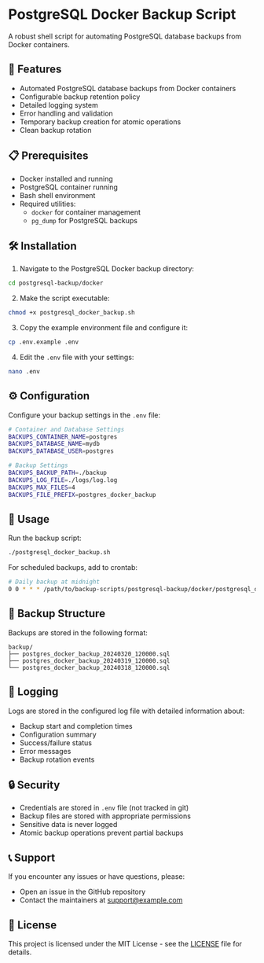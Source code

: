 # PostgreSQL Docker Backup Script

A robust shell script for automating PostgreSQL database backups from Docker containers.

## 🚀 Features

- Automated PostgreSQL database backups from Docker containers
- Configurable backup retention policy
- Detailed logging system
- Error handling and validation
- Temporary backup creation for atomic operations
- Clean backup rotation

## 📋 Prerequisites

- Docker installed and running
- PostgreSQL container running
- Bash shell environment
- Required utilities:
  - `docker` for container management
  - `pg_dump` for PostgreSQL backups

## 🛠️ Installation

1. Navigate to the PostgreSQL Docker backup directory:

```bash
cd postgresql-backup/docker
```

2. Make the script executable:

```bash
chmod +x postgresql_docker_backup.sh
```

3. Copy the example environment file and configure it:

```bash
cp .env.example .env
```

4. Edit the `.env` file with your settings:

```bash
nano .env
```

## ⚙️ Configuration

Configure your backup settings in the `.env` file:

```bash
# Container and Database Settings
BACKUPS_CONTAINER_NAME=postgres
BACKUPS_DATABASE_NAME=mydb
BACKUPS_DATABASE_USER=postgres

# Backup Settings
BACKUPS_BACKUP_PATH=./backup
BACKUPS_LOG_FILE=./logs/log.log
BACKUPS_MAX_FILES=4
BACKUPS_FILE_PREFIX=postgres_docker_backup
```

## 🚀 Usage

Run the backup script:

```bash
./postgresql_docker_backup.sh
```

For scheduled backups, add to crontab:

```bash
# Daily backup at midnight
0 0 * * * /path/to/backup-scripts/postgresql-backup/docker/postgresql_docker_backup.sh
```

## 📁 Backup Structure

Backups are stored in the following format:

```
backup/
├── postgres_docker_backup_20240320_120000.sql
├── postgres_docker_backup_20240319_120000.sql
└── postgres_docker_backup_20240318_120000.sql
```

## 📝 Logging

Logs are stored in the configured log file with detailed information about:

- Backup start and completion times
- Configuration summary
- Success/failure status
- Error messages
- Backup rotation events

## 🔒 Security

- Credentials are stored in `.env` file (not tracked in git)
- Backup files are stored with appropriate permissions
- Sensitive data is never logged
- Atomic backup operations prevent partial backups

## 📞 Support

If you encounter any issues or have questions, please:

- Open an issue in the GitHub repository
- Contact the maintainers at support@example.com

## 📝 License

This project is licensed under the MIT License - see the [LICENSE](../../LICENSE) file for details.
